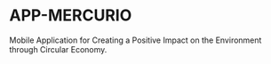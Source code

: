 # APP-MERCURIO
Mobile Application for Creating a Positive Impact on the Environment through Circular Economy.
